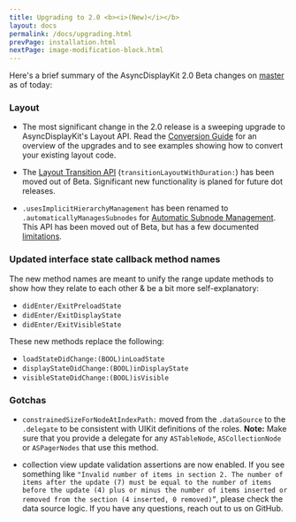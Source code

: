```yaml
---
title: Upgrading to 2.0 <b><i>(New)</i></b>
layout: docs
permalink: /docs/upgrading.html
prevPage: installation.html
nextPage: image-modification-block.html
---
```


Here's a brief summary of the AsyncDisplayKit 2.0 Beta changes on [master](https://github.com/facebook/AsyncDisplayKit) as of today:

### Layout

- The most significant change in the 2.0 release is a sweeping upgrade to AsyncDisplayKit's Layout API. Read the <a href="layout2-conversion-guide.html">Conversion Guide</a> for an overview of the upgrades and to see examples showing how to convert your existing layout code. 

- The <a href = "layout-transition-api.html">Layout Transition API</a> (`transitionLayoutWithDuration:`) has been moved out of Beta. Significant new functionality is planed for future dot releases. 

- `.usesImplicitHierarchyManagement` has been renamed to `.automaticallyManagesSubnodes` for <a href = "http://asyncdisplaykit.org/docs/implicit-hierarchy-mgmt.html">Automatic Subnode Management</a>. This API has been moved out of Beta, but has a few documented <a href = "">limitations</a>. 

### Updated interface state callback method names

The new method names are meant to unify the range update methods to show how they relate to each other & be a bit more self-explanatory:

- `didEnter/ExitPreloadState`
- `didEnter/ExitDisplayState`
- `didEnter/ExitVisibleState`

These new methods replace the following:

- `loadStateDidChange:(BOOL)inLoadState`
- `displayStateDidChange:(BOOL)inDisplayState`
- `visibleStateDidChange:(BOOL)isVisible`

### Gotchas

- `constrainedSizeForNodeAtIndexPath:` moved from the `.dataSource` to the `.delegate` to be consistent with UIKit definitions of the roles. **Note:** Make sure that you provide a delegate for any `ASTableNode`, `ASCollectionNode` or `ASPagerNodes` that use this method. 

- collection view update validation assertions are now enabled. If you see something like `"Invalid number of items in section 2. The number of items after the update (7) must be equal to the number of items before the update (4) plus or minus the number of items inserted or removed from the section (4 inserted, 0 removed)”`, please check the data source logic. If you have any questions, reach out to us on GitHub. 
